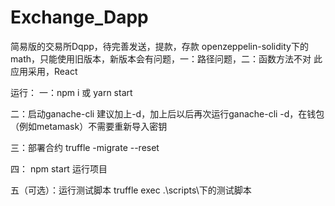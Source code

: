 # Exchange_Dapp
简易版的交易所Dqpp，待完善发送，提款，存款
openzeppelin-solidity下的math，只能使用旧版本，新版本会有问题，一：路径问题，二：函数方法不对
此应用采用，React


运行：
一：npm i 或 yarn start

二：启动ganache-cli 建议加上-d，加上后以后再次运行ganache-cli -d，在钱包（例如metamask）不需要重新导入密钥

三：部署合约 truffle -migrate --reset

四： npm start 运行项目

五（可选）：运行测试脚本 truffle exec .\scripts\下的测试脚本
